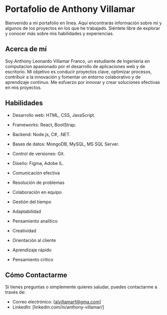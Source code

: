 # Portafolio de Anthony Villamar

Bienvenido a mi portafolio en línea. Aquí encontrarás información sobre mí y algunos de los proyectos en los que he trabajado. Siéntete libre de explorar y conocer más sobre mis habilidades y experiencias.

## Acerca de mí

Soy Anthony Leonardo Villamar Franco, un estudiante de Ingenieria en computacion apasionado por el desarrollo de aplicaciones web y de escritorio. Mi objetivo es 
conducir proyectos clave, optimizar procesos, contribuir a la innovación y fomentar un entorno colaborativo y de aprendizaje continuo. 
Me esfuerzo por innovar y crear soluciones efectivas en mis proyectos.

## Habilidades

- Desarrollo web: HTML, CSS, JavaScript.
- Frameworks: React, BootStrap.
- Backend: Node.js, C#, .NET.
- Bases de datos: MongoDB, MySQL, MS SQL Server.
- Control de versiones: Git.
- Diseño: Figma, Adobe IL.

- Comunicación efectiva
- Resolución de problemas
- Colaboración en equipo
- Gestión del tiempo
- Adaptabilidad
- Pensamiento analítico
- Creatividad
- Orientación al cliente
- Aprendizaje rápido
- Pensamiento crítico

## Cómo Contactarme

Si tienes preguntas o simplemente quieres saludar, puedes contactarme a través de:

- Correo electrónico: [alvillamarf@gma.com]
- LinkedIn: [linkedin.com/in/anthony-villamar/]



